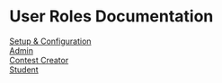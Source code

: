 <div class="row center">
    <div class="container center display-container col-md-offset-1 col-md-10">
		<h1 class="headings row left">User Roles Documentation</h1>		
		<div class="row left">
      <div class="info-container center"><a href="/help/setup">Setup & Configuration</a></div>
      <div class="info-container center"><a href="/help/admin">Admin</a></div>
      <div class="info-container center"><a href="/help/creator">Contest Creator</a></div>
      <div class="info-container center"><a href="/help/student">Student</a></div>
		</div>
	</div>
</div>